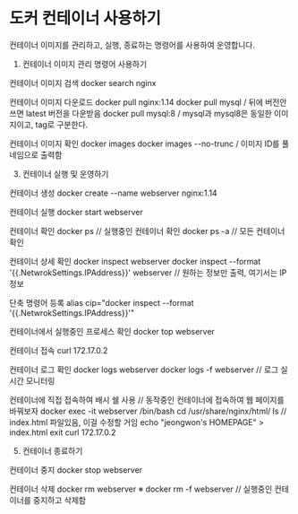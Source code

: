 # 도커 컨테이너 사용하기
컨테이너 이미지를 관리하고, 실행, 종료하는 명령어를 사용하여 운영합니다.

1. 컨테이너 이미지 관리 명령어 사용하기

컨테이너 이미지 검색
docker search nginx

컨테이너 이미지 다운로드
docker pull nginx:1.14
docker pull mysql / 뒤에 버전안쓰면 latest 버전을 다운받음
docker pull mysql:8 / mysql과 mysql8은 동일한 이미지이고, tag로 구분한다.

컨테이너 이미지 확인
docker images
docker images --no-trunc / 이미지 ID를 풀네임으로 출력함


3. 컨테이너 실행 및 운영하기

컨테이너 생성
docker create --name webserver nginx:1.14

컨테이너 실행
docker start webserver

컨테이너 확인
docker ps // 실행중인 컨테이너 확인
docker ps -a // 모든 컨테이너 확인

컨테이너 상세 확인
docker inspect webserver
docker inspect --format '{{.NetwrokSettings.IPAddress}}' webserver // 원하는 정보만 출력, 여기서는 IP 정보

단축 명령어 등록
alias cip="docker inspect --format '{{.NetwrokSettings.IPAddress}}'"

컨테이너에서 실행중인 프로세스 확인
docker top webserver

컨테이너 접속
curl 172.17.0.2

컨테이너 로그 확인
docker logs webserver
docker logs -f webserver // 로그 실시간 모니터링

컨테이너에 직접 접속하여 배시 쉘 사용 // 동작중인 컨테이너에 접속하여 웹 페이지를 바꿔보자
docker exec -it webserver /bin/bash
cd /usr/share/nginx/html/
ls // index.html 파일있음, 이걸 수정할 거임
echo "jeongwon's HOMEPAGE" > index.html
exit
curl 172.17.0.2

5. 컨테이너 종료하기

컨테이너 중지
docker stop webserver

컨테이너 삭제
docker rm webserver
※ docker rm -f webserver // 실행중인 컨테이너를 중지하고 삭제함
